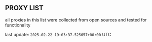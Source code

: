 ## PROXY LIST

all proxies in this list were collected from open sources and tested for functionality

last update: `2025-02-22 19:03:37.525657+00:00` UTC
